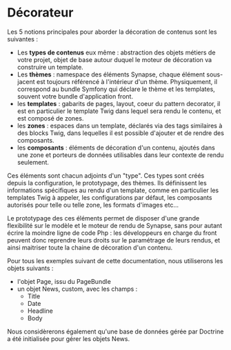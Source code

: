# Décorateur

Les 5 notions principales pour aborder la décoration de contenus sont les suivantes :

 - Les **types de contenus** eux même : abstraction des objets métiers de votre projet, objet de base autour duquel le moteur de décoration va construire un template.
 - Les **thèmes** : namespace des éléments Synapse, chaque élément sous-jacent est toujours référencé à l'intérieur d'un thème. Physiquement, il correspond au bundle Symfony qui déclare le thème et les templates, souvent votre bundle d'application front.
 - les **templates** : gabarits de pages, layout, coeur du pattern decorator, il est en particulier le template Twig dans lequel sera rendu le contenu, et est composé de zones.
 - les **zones** : espaces dans un template, déclarés via des tags similaires à des blocks Twig, dans lequelles il est possible d'ajouter et de rendre des composants.
 - les **composants** : éléments de décoration d'un contenu, ajoutés dans une zone et porteurs de données utilisables dans leur contexte de rendu seulement.

Ces éléments sont chacun adjoints d'un "type". Ces types sont créés depuis la configuration, le prototypage, des thèmes. Ils définissent les informations spécifiques au rendu d'un template, comme en particulier les templates Twig à appeler, les configurations par défaut, les composants autorisés pour telle ou telle zone, les formats d'images etc...

Le prototypage des ces éléments permet de disposer d'une grande flexibilité sur le modèle et le moteur de rendu de Synapse, sans pour autant écrire la moindre ligne de code Php : les développeurs en charge du front peuvent donc reprendre leurs droits sur le paramétrage de leurs rendus, et ainsi maitriser toute la chaine de décoration d'un contenu.

Pour tous les exemples suivant de cette documentation, nous utiliserons les objets suivants :

 - l'objet Page, issu du PageBundle
 - un objet News, custom, avec les champs :
   - Title
   - Date
   - Headline
   - Body

Nous considèrerons également qu'une base de données gérée par Doctrine a été initialisée pour gérer les objets News.
